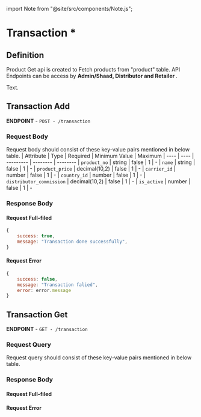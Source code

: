 
import Note from "@site/src/components/Note.js";

# Transaction *

## Definition
Product Get api is created to Fetch products from "product" table.
API Endpoints can be access by <b>Admin/Shaad, Distributor and Retailer </b>.

<Note> Text.</Note>

## Transaction Add

**ENDPOINT** - `POST - /transaction` <br/>

### Request Body 
Request body should consist of these key-value pairs mentioned in below table.
| Attribute | Type | Required | Minimum Value | Maximum
| ---- | ---- | --------- | -------- | --------
| `product_no` | string | false | 1 | - 
| `name` | string | false | 1 | -
| `product_price` | decimal(10,2) | false | 1 | -
| `carrier_id` | number | false | 1 | -
| `country_id` | number | false | 1 | -
| `distributor_commission` | decimal(10,2) | false | 1 | -
| `is_active` | number | false | 1 | -

### Response Body
#### Request Full-filed 
```js
{
    success: true,
    message: "Transaction done successfully",
}
```
#### Request Error
```js
{
    success: false,
    message: "Transaction falied",
    error: error.message
}
```


## Transaction Get
**ENDPOINT** - `GET - /transaction` <br/>
### Request Query 
Request query should consist of these key-value pairs mentioned in below table.
### Response Body
#### Request Full-filed 
#### Request Error



